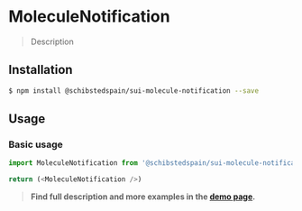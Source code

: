 # MoleculeNotification

> Description

<!-- ![](./assets/preview.png) -->

## Installation

```sh
$ npm install @schibstedspain/sui-molecule-notification --save
```

## Usage

### Basic usage
```js
import MoleculeNotification from '@schibstedspain/sui-molecule-notification'

return (<MoleculeNotification />)
```


> **Find full description and more examples in the [demo page](#).**